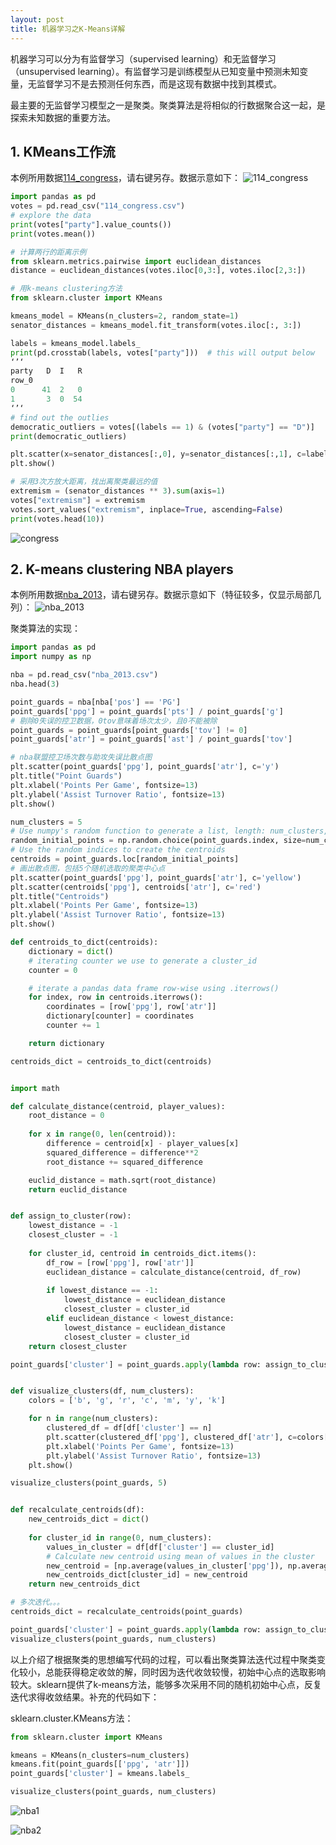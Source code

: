 ```yaml
---
layout: post
title: 机器学习之K-Means详解
---
```


机器学习可以分为有监督学习（supervised learning）和无监督学习（unsupervised learning）。有监督学习是训练模型从已知变量中预测未知变量，无监督学习不是去预测任何东西，而是这现有数据中找到其模式。

最主要的无监督学习模型之一是聚类。聚类算法是将相似的行数据聚合这一起，是探索未知数据的重要方法。

## 1. KMeans工作流

本例所用数据[114_congress](/assets/post7-2018-06-28/114_congress.csv)，请右键另存。数据示意如下：
![114_congress](/assets/post7-2018-06-28/114_congress.png)

```python
import pandas as pd
votes = pd.read_csv("114_congress.csv")
# explore the data
print(votes["party"].value_counts())
print(votes.mean())

# 计算两行的距离示例
from sklearn.metrics.pairwise import euclidean_distances
distance = euclidean_distances(votes.iloc[0,3:], votes.iloc[2,3:])

# 用k-means clustering方法
from sklearn.cluster import KMeans

kmeans_model = KMeans(n_clusters=2, random_state=1)
senator_distances = kmeans_model.fit_transform(votes.iloc[:, 3:])

labels = kmeans_model.labels_
print(pd.crosstab(labels, votes["party"]))  # this will output below
‘’‘
party   D  I   R
row_0           
0      41  2   0
1       3  0  54
‘’‘
# find out the outlies
democratic_outliers = votes[(labels == 1) & (votes["party"] == "D")]
print(democratic_outliers)

plt.scatter(x=senator_distances[:,0], y=senator_distances[:,1], c=labels, linewidths=0)
plt.show()

# 采用3次方放大距离，找出离聚类最远的值
extremism = (senator_distances ** 3).sum(axis=1)
votes["extremism"] = extremism
votes.sort_values("extremism", inplace=True, ascending=False)
print(votes.head(10))
```
![congress](/assets/post7-2018-06-28/congress.png)


## 2. K-means clustering NBA players

本例所用数据[nba_2013](/assets/post7-2018-06-28/nba_2013.csv)，请右键另存。数据示意如下（特征较多，仅显示局部几列）：
![nba_2013](/assets/post7-2018-06-28/nba_2013.png)

聚类算法的实现：

```python
import pandas as pd
import numpy as np

nba = pd.read_csv("nba_2013.csv")
nba.head(3)

point_guards = nba[nba['pos'] == 'PG']
point_guards['ppg'] = point_guards['pts'] / point_guards['g']
# 剔除0失误的控卫数据，0tov意味着场次太少，且0不能被除
point_guards = point_guards[point_guards['tov'] != 0]
point_guards['atr'] = point_guards['ast'] / point_guards['tov']

# nba联盟控卫场次数与助攻失误比散点图
plt.scatter(point_guards['ppg'], point_guards['atr'], c='y')
plt.title("Point Guards")
plt.xlabel('Points Per Game', fontsize=13)
plt.ylabel('Assist Turnover Ratio', fontsize=13)
plt.show()

num_clusters = 5
# Use numpy's random function to generate a list, length: num_clusters, of indices
random_initial_points = np.random.choice(point_guards.index, size=num_clusters)
# Use the random indices to create the centroids
centroids = point_guards.loc[random_initial_points]
# 画出散点图，包括5个随机选取的聚类中心点
plt.scatter(point_guards['ppg'], point_guards['atr'], c='yellow')
plt.scatter(centroids['ppg'], centroids['atr'], c='red')
plt.title("Centroids")
plt.xlabel('Points Per Game', fontsize=13)
plt.ylabel('Assist Turnover Ratio', fontsize=13)
plt.show()

def centroids_to_dict(centroids):
    dictionary = dict()
    # iterating counter we use to generate a cluster_id
    counter = 0

    # iterate a pandas data frame row-wise using .iterrows()
    for index, row in centroids.iterrows():
        coordinates = [row['ppg'], row['atr']]
        dictionary[counter] = coordinates
        counter += 1

    return dictionary

centroids_dict = centroids_to_dict(centroids)


import math

def calculate_distance(centroid, player_values):
    root_distance = 0
    
    for x in range(0, len(centroid)):
        difference = centroid[x] - player_values[x]
        squared_difference = difference**2
        root_distance += squared_difference

    euclid_distance = math.sqrt(root_distance)
    return euclid_distance


def assign_to_cluster(row):
    lowest_distance = -1
    closest_cluster = -1
    
    for cluster_id, centroid in centroids_dict.items():
        df_row = [row['ppg'], row['atr']]
        euclidean_distance = calculate_distance(centroid, df_row)
        
        if lowest_distance == -1:
            lowest_distance = euclidean_distance
            closest_cluster = cluster_id 
        elif euclidean_distance < lowest_distance:
            lowest_distance = euclidean_distance
            closest_cluster = cluster_id
    return closest_cluster

point_guards['cluster'] = point_guards.apply(lambda row: assign_to_cluster(row), axis=1)


def visualize_clusters(df, num_clusters):
    colors = ['b', 'g', 'r', 'c', 'm', 'y', 'k']

    for n in range(num_clusters):
        clustered_df = df[df['cluster'] == n]
        plt.scatter(clustered_df['ppg'], clustered_df['atr'], c=colors[n-1])
        plt.xlabel('Points Per Game', fontsize=13)
        plt.ylabel('Assist Turnover Ratio', fontsize=13)
    plt.show()

visualize_clusters(point_guards, 5)


def recalculate_centroids(df):
    new_centroids_dict = dict()
    
    for cluster_id in range(0, num_clusters):
        values_in_cluster = df[df['cluster'] == cluster_id]
        # Calculate new centroid using mean of values in the cluster
        new_centroid = [np.average(values_in_cluster['ppg']), np.average(values_in_cluster['atr'])]
        new_centroids_dict[cluster_id] = new_centroid
    return new_centroids_dict

# 多次迭代。。。
centroids_dict = recalculate_centroids(point_guards)

point_guards['cluster'] = point_guards.apply(lambda row: assign_to_cluster(row), axis=1)
visualize_clusters(point_guards, num_clusters)
```

以上介绍了根据聚类的思想编写代码的过程，可以看出聚类算法迭代过程中聚类变化较小，总能获得稳定收敛的解，同时因为迭代收敛较慢，初始中心点的选取影响较大。sklearn提供了k-means方法，能够多次采用不同的随机初始中心点，反复迭代求得收敛结果。补充的代码如下：

sklearn.cluster.KMeans方法：

```python
from sklearn.cluster import KMeans

kmeans = KMeans(n_clusters=num_clusters)
kmeans.fit(point_guards[['ppg', 'atr']])
point_guards['cluster'] = kmeans.labels_

visualize_clusters(point_guards, num_clusters)
```

![nba1](/assets/post7-2018-06-28/nba_KMeans_1.png)

![nba2](/assets/post7-2018-06-28/nba_KMeans_2.png)